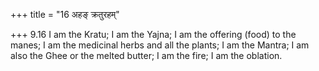 +++
title = "16 अहङ् क्रतुरहम्"

+++
9.16 I am the Kratu; I am the Yajna; I am the offering (food) to the
manes; I am the medicinal herbs and all the plants; I am the Mantra; I
am also the Ghee or the melted butter; I am the fire; I am the oblation.
